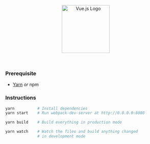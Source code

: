 <p align=center>
  <img width=150 src="https://vuejs.org/images/logo.png" alt="Vue.js Logo">
</p>

<br>

### Prerequisite
- [Yarn](https://yarnpkg.com/) *or* npm

### Instructions
```bash
yarn          # Install dependencies
yarn start    # Run webpack-dev-server at http://0.0.0.0:8080

yarn build    # Build everything in production mode

yarn watch    # Watch the files and build anything changed
              # in development mode
```
